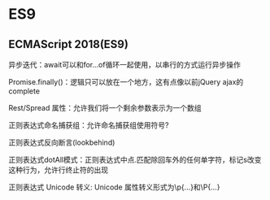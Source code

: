 # ES9

## ECMAScript 2018(ES9)

异步迭代：await可以和for...of循环一起使用，以串行的方式运行异步操作

Promise.finally()：逻辑只可以放在一个地方，这有点像以前jQuery ajax的complete

Rest/Spread 属性：允许我们将一个剩余参数表示为一个数组

正则表达式命名捕获组：允许命名捕获组使用符号?

正则表达式反向断言(lookbehind)

正则表达式dotAll模式：正则表达式中点.匹配除回车外的任何单字符，标记s改变这种行为，允许行终止符的出现

正则表达式 Unicode 转义: Unicode 属性转义形式为\p{...}和\P{...}
